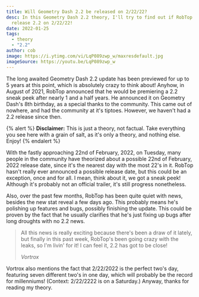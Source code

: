 ```yaml
---
title: Will Geometry Dash 2.2 be released on 2/22/22?
desc: In this Geometry Dash 2.2 theory, I'll try to find out if RobTop will
  release 2.2 on 2/22/22!
date: 2022-01-25
tags:
  - theory
  - "2.2"
author: cob
image: https://i.ytimg.com/vi/LqP089zwp_w/maxresdefault.jpg
imageSource: https://youtu.be/LqP089zwp_w
---
```


The long awaited Geometry Dash 2.2 update has been previewed for up to 5 years at this point, which is absolutely crazy to think about! Anyhow, in August of 2021, RobTop announced that he would be premiering a 2.2 sneak peek after nearly 1 and a half years. He announced it on Geometry Dash's 8th birthday, as a special thanks to the community. This came out of nowhere, and had the community at it's tiptoes. However, we haven't had a 2.2 release since then.

{% alert %} 
**Disclaimer:** This is just a theory, not factual. Take everything you see here with a grain of salt, as it's only a theory, and nothing else. Enjoy! 
{% endalert %}

With the fastly approaching 22nd of February, 2022, on Tuesday, many people in the community have theorized about a possible 22nd of February, 2022 release date, since it's the nearest day with the most 22's in it. RobTop hasn't really ever announced a possible release date, but this could be an exception, once and for all. I mean, think about it, we got a sneak peek! Although it's probably not an official trailer, it's still progress nonetheless. 

Also, over the past few months, RobTop has been quite quiet with news, besides the new stat reveal a few days ago. This probably means he's polishing up features and bugs, possibly finishing the update. This could be proven by the fact that he usually clarifies that he's just fixing up bugs after long droughts with no 2.2 news.

> All this news is really exciting because there's been a draw of it lately, but finally in this past week, RobTop's been going crazy with the leaks, so I'm livin' for it! I can feel it, 2.2 has got to be close!
>
> <cite>Vortrox</cite>

Vortrox also mentions the fact that 2/22/2022 is the perfect two's day, featuring seven different two's in one day, which will probably be the record for millenniums! (Context: 2/22/2222 is on a Saturday.) Anyway, thanks for reading my theory.